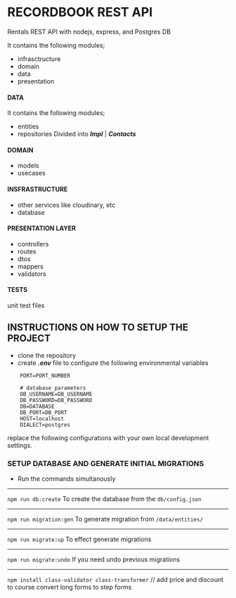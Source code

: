 # RECORDBOOK REST API
Rentals REST API with nodejs, express, and Postgres DB

It contains the following modules;
- infrasctructure
- domain
- data
- presentation

#### DATA
It contains the following modules;
- entities
- repositories
    Divided into ***Impl*** | ***Contacts***

#### DOMAIN
- models
- usecases

#### INSFRASTRUCTURE
- other services like cloudinary, etc
- database
#### PRESENTATION LAYER
- controllers
- routes
- dtos
- mappers
- validators
#### TESTS
unit test files
## INSTRUCTIONS ON HOW TO SETUP THE PROJECT
- clone the repository
- create ***.env*** file to configure the following environmental variables
```
    PORT=PORT_NUMBER

    # database parameters
    DB_USERNAME=DB_USERNAME
    DB_PASSWORD=DB_PASSWORD
    DB=DATABASE
    DB_PORT=DB_PORT
    HOST=localhost
    DIALECT=postgres
```
replace the following configurations with your own local development settings.

### SETUP DATABASE AND GENERATE INITIAL MIGRATIONS
- Run the commands simultanously
*****
`npm run db:create`
    To create the database from the `db/config.json`
*****
`npm run migration:gen`
    To generate migration from `/data/entities/`
*****
`npm run migrate:up`
To effect generate migrations
*****
`npm run migrate:undo` 
    If you need undo previous migrations
*****
<!-- Validation -->
```npm install class-validator class-transformer```
// add price and discount to course 
convert long forms to step forms

